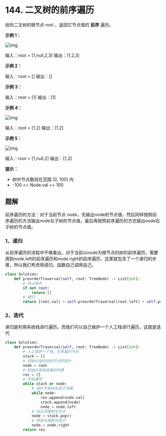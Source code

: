 # 144. 二叉树的前序遍历

给你二叉树的根节点 root ，返回它节点值的 **前序** 遍历。

 

**示例 1：**

![img](https://assets.leetcode.com/uploads/2020/09/15/inorder_1.jpg)

输入：root = [1,null,2,3]
输出：[1,2,3]

**示例 2：**

输入：root = []
输出：[]

**示例 3：**

输入：root = [1]
输出：[1]

**示例 4：**

![img](https://assets.leetcode.com/uploads/2020/09/15/inorder_5.jpg)

输入：root = [1,2]
输出：[1,2]

**示例 5：**

![img](https://assets.leetcode.com/uploads/2020/09/15/inorder_4.jpg)

输入：root = [1,null,2]
输出：[1,2]

**提示：**

- 树中节点数目在范围 [0, 100] 内
- -100 <= Node.val <= 100



## 题解

前序遍历的方法：对于当前节点 node，先输出node的节点值，然后同样按照前序遍历的方法输出node左子树的节点值，最后再按照前序遍历的方式输出node右子树的节点值。

### 1、递归

从前序遍历的流程中不难看出，对于当前以node为根节点的树的前序遍历，需要用到node.left的前序遍历和node.right的前序遍历，这里就包含了一个递归的步骤，所以我们考虑用递归，函数自己调用自己。

```python
class Solution:
    def preorderTraversal(self, root: TreeNode) -> List[int]:
        # 终止条件
        if not root:
            return []
        # 递归
        return [root.val] + self.preorderTraversal(root.left) + self.preorderTraversal(root.right)
```



### 2、迭代

递归是利用系统栈进行遍历，而我们可以自己维护一个人工栈进行遍历，这就是迭代

```python
class Solution:
    def preorderTraversal(self, root: TreeNode) -> List[int]:
        # 人工维护一个栈，负责遍历节点
        stack = []
        # 初始化指向当前节点的指针
        node = root
        # 初始化保存结果的列表
        res = []
        # 开始遍历
        while stack or node:
            # 指针不断向左孩子深搜
            while node:
                res.append(node.val)
                stack.append(node)
                node = node.left
            # 向左深搜到空节点
            node = stack.pop()
            # 转而去搜索右孩子
            node = node.right
        return res
```

